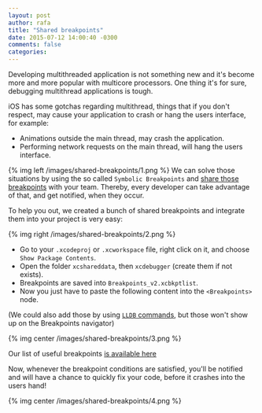 ```yaml
---
layout: post
author: rafa
title: "Shared breakpoints"
date: 2015-07-12 14:00:40 -0300
comments: false
categories: 
---
```

Developing multithreaded application is not something new and it's become more and more popular with multicore processors. One thing it's for sure, debugging multithread applications is tough.

iOS has some gotchas regarding multithread, things that if you don't respect, may cause your application to crash or hang the users interface, for example:
<!--more-->
- Animations outside the main thread, may crash the application.<br/>
- Performing network requests on the main thread, will hang the users interface.<br/>

{% img left /images/shared-breakpoints/1.png %}
We can solve those situations by using the so called `Symbolic Breakpoints` and [share those breakpoints](https://developer.apple.com/library/ios/recipes/xcode_help-breakpoint_navigator/articles/sharing_a_breakpoint.html) with your team. Thereby, every developer can take advantage of that, and get notified, when they occur.

To help you out, we created a bunch of shared breakpoints and integrate them into your project is very easy:

{% img right /images/shared-breakpoints/2.png %}
- Go to your `.xcodeproj` or `.xcworkspace` file, right click on it, and choose `Show Package Contents`.<br/>
- Open the folder `xcshareddata`, then `xcdebugger` (create them if not exists).<br/>
- Breakpoints are saved into `Breakpoints_v2.xcbkptlist`.<br/>
-  Now you just have to paste the following content into the `<Breakpoints>` node.

(We could also add those by using [`LLDB` commands](https://developer.apple.com/library/mac/documentation/IDEs/Conceptual/gdb_to_lldb_transition_guide/document/lldb-terminal-workflow-tutorial.html), but those won't show up on the Breakpoints navigator)

{% img center /images/shared-breakpoints/3.png %}

Our list of useful breakpoints [is available here](https://gist.github.com/rakaramos/d2bc8e75ae68ac830a59)

Now, whenever the breakpoint conditions are satisfied, you'll be notified and will have a chance to quickly fix your code, before it crashes into the users hand!

{% img center /images/shared-breakpoints/4.png %}